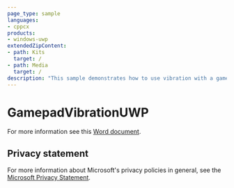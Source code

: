 ```yaml
---
page_type: sample
languages:
- cppcx
products:
- windows-uwp
extendedZipContent:
- path: Kits
  target: /
- path: Media
  target: /
description: "This sample demonstrates how to use vibration with a gamepad in a Universal Windows Platform (UWP) app."
---
```


# GamepadVibrationUWP

For more information see this [Word document](https://github.com/microsoft/Xbox-ATG-Samples/blob/master/UWPSamples/System/GamepadVibrationUWP/Readme.docx).

## Privacy statement

For more information about Microsoft's privacy policies in general, see the [Microsoft Privacy Statement](https://privacy.microsoft.com/privacystatement/).
